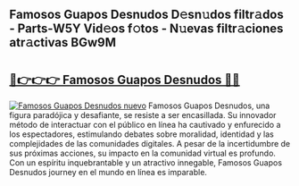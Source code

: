 ## Famosos Guapos Desnudos D𝚎sn𝚞dos filtr𝚊dos - Parts-W5Y Vid𝚎os f𝚘tos - N𝚞evas filtr𝚊ciones atr𝚊ctivas BGw9M

# <h2><a href="http://mb485o.tromn.icu/?c=Famosos+Guapos+Desnudos">🔗👉👉👉 Famosos Guapos Desnudos 🔗🔗</a></h2>

[![Famosos Guapos Desnudos nuevo](https://i.imgur.com/pEAQMta.gif)](http://mb485o.tromn.icu/?c=Famosos+Guapos+Desnudos)
Famosos Guapos Desnudos, una figura paradójica y desafiante, se resiste a ser encasillada. Su innovador método de interactuar con el público en línea ha cautivado y enfurecido a los espectadores, estimulando debates sobre moralidad, identidad y las complejidades de las comunidades digitales. A pesar de la incertidumbre de sus próximas acciones, su impacto en la comunidad virtual es profundo. Con un espíritu inquebrantable y un atractivo innegable, Famosos Guapos Desnudos journey en el mundo en línea es imparable.

